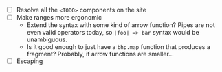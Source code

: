 - [ ] Resolve all the `<TODO>` components on the site
- [ ] Make ranges more ergonomic
    - Extend the syntax with some kind of arrow function? Pipes are not even valid operators today, so `|foo| => bar` syntax would be unambiguous.
    - Is it good enough to just have a `bhp.map` function that produces a fragment? Probably, if arrow functions are smaller...
- [ ] Escaping
